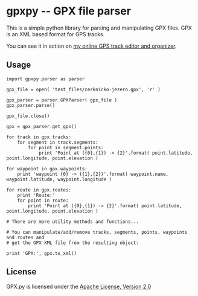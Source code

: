 gpxpy -- GPX file parser
========================

This is a simple python library for parsing and manipulating GPX files. GPX is an XML based format for GPS tracks.

You can see it in action on [my online GPS track editor and organizer](http://www.trackprofiler.com).

Usage
-----

    import gpxpy.parser as parser
    
    gpx_file = open( 'test_files/cerknicko-jezero.gpx', 'r' )
    
    gpx_parser = parser.GPXParser( gpx_file )
    gpx_parser.parse()
    
    gpx_file.close()
    
    gpx = gpx_parser.get_gpx()
    
    for track in gpx.tracks:
    	for segment in track.segments:
    		for point in segment.points:
    			print 'Point at ({0},{1}) -> {2}'.format( point.latitude, point.longitude, point.elevation )
    
    for waypoint in gpx.waypoints:
    	print 'waypoint {0} -> ({1},{2})'.format( waypoint.name, waypoint.latitude, waypoint.longitude )
    	
    for route in gpx.routes:
    	print 'Route:'
    	for point in route:
    		print 'Point at ({0},{1}) -> {2}'.format( point.latitude, point.longitude, point.elevation )
    
    # There are more utility methods and functions...
    
    # You can manipulate/add/remove tracks, segments, points, waypoints and routes and
    # get the GPX XML file from the resulting object:
    
    print 'GPX:', gpx.to_xml()

License
-------

GPX.py is licensed under the [Apache License, Version 2.0](http://www.apache.org/licenses/LICENSE-2.0)
